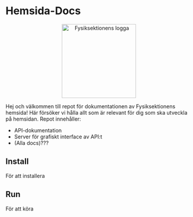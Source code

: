 # Hemsida-Docs

<div style="text-align: center;">
    <img src="api-server/src/mediafiles/Fysiksektionen_logo.svg" alt="Fysiksektionens logga" width="200" />
</div>

Hej och välkommen till repot för dokumentationen av Fysiksektionens hemsida! Här försöker vi hålla allt som är relevant för dig som ska utveckla på hemsidan. Repot innehåller:

- API-dokumentation
- Server för grafiskt interface av API:t
- (Alla docs)???

## Install
För att installera 

## Run
För att köra 
